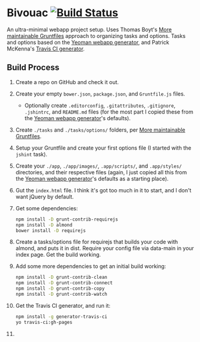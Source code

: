 # Bivouac [![Build Status](https://travis-ci.org/mysterycommand/bivouac.png?branch=master)](https://travis-ci.org/mysterycommand/bivouac)

An ultra-minimal webapp project setup. Uses Thomas Boyt's [More maintainable Gruntfiles](http://www.thomasboyt.com/2013/09/01/maintainable-grunt.html) approach to organizing tasks and options. Tasks and options based on the [Yeoman webapp generator](https://github.com/yeoman/generator-webapp), and Patrick McKenna's [Travis CI generator](https://github.com/pwmckenna/generator-travis-ci).

## Build Process

1. Create a repo on GitHub and check it out.
2. Create your empty `bower.json`, `package.json`, and `Gruntfile.js` files.
    * Optionally create `.editorconfig`, `.gitattributes`, `.gitignore`, `.jshintrc`, and `README.md` files (for the most part I copied these from the [Yeoman webapp generator](https://github.com/yeoman/generator-webapp)'s defaults).
3. Create `./tasks` and `./tasks/options/` folders, per [More maintainable Gruntfiles](http://www.thomasboyt.com/2013/09/01/maintainable-grunt.html).
4. Setup your Gruntfile and create your first options file (I started with the `jshint` task).
5. Create your `./app`, `./app/images/`, `.app/scripts/`, and `.app/styles/` directories, and their respective files (again, I just copied all this from the [Yeoman webapp generator](https://github.com/yeoman/generator-webapp)'s defaults as a starting place).
6. Gut the `index.html` file. I think it's got too much in it to start, and I don't want jQuery by default.
7. Get some dependencies:

    ```bash
    npm install -D grunt-contrib-requirejs
    npm install -D almond
    bower install -D requirejs
    ```
8. Create a tasks/options file for requirejs that builds your code with almond, and puts it in dist. Require your config file via data-main in your index page. Get the build working.
9. Add some more dependencies to get an initial build working:

    ```bash
    npm install -D grunt-contrib-clean
    npm install -D grunt-contrib-connect
    npm install -D grunt-contrib-copy
    npm install -D grunt-contrib-watch
    ```
10. Get the Travis CI generator, and run it:

    ```bash
    npm install -g generator-travis-ci
    yo travis-ci:gh-pages
    ```
11.
